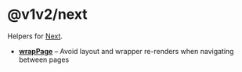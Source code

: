 # @v1v2/next

Helpers for [Next](https://nextjs.org/).

- [**wrapPage**](src/wrapPage#readme) – Avoid layout and wrapper re-renders when navigating between pages
